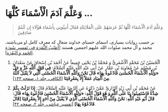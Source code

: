 # وَعَلَّمَ آدَمَ الْأَسْمَاءَ كُلَّهَا ...

> وَعَلَّمَ آدَمَ الْأَسْمَاءَ كُلَّهَا ثُمَّ عَرَضَهُمْ عَلَى الْمَلَائِكَةِ فَقَالَ أَنبِئُونِي بِأَسْمَاءِ هَٰؤُلَاءِ إِن كُنتُمْ صَادِقِينَ

بر حسب روایات بسیاری، اسمای حسنای خداوند متعال که معرف کامل او
می‌باشند، محمد و آل محمد صلوات الله علیهم اجمعین هستند [[أطیَبُ الثَّمَرَة فِی تَفسیِر سُورَةِ الحَمد وَ البَقَرَة][3]].

1. اَلْحُسَيْنُ بْنُ مُحَمَّدٍ اَلْأَشْعَرِيُّ وَ مُحَمَّدُ بْنُ يَحْيَى جَمِيعاً عَنْ أَحْمَدَ بْنِ إِسْحَاقَ عَنْ
   سَعْدَانَ بْنِ مُسْلِمٍ عَنْ مُعَاوِيَةَ بْنِ عَمَّارٍ عَنْ أَبِي عَبْدِ اَللَّهِ عَلَيْهِ اَلسَّلاَمُ: **فِي
   قَوْلِ اَللَّهِ عَزَّ وَ جَلَّ «وَلِلّٰهِ اَلْأَسْمٰاءُ اَلْحُسْنىٰ فَادْعُوهُ بِهٰا» قَالَ نَحْنُ وَاَللَّهِ
   اَلْأَسْمَاءُ اَلْحُسْنَى اَلَّتِي لاَ يَقْبَلُ اَللَّهُ مِنَ اَلْعِبَادِ عَمَلاً إِلاَّ بِمَعْرِفَتِنَا**
   [[الکافي، جلد ۱، صفحه ۱۴۳][1]].

2. عَنْ مُحَمَّدِ بْنِ أَبِي زَيْدٍ اَلرَّازِيِّ عَمَّنْ ذَكَرَهُ عَنِ اَلرِّضَا عَلَيْهِ السَّلاَمُ قَالَ: **إِذَا
   نَزَلَتْ بِكُمْ شِدَّةٌ فَاسْتَعِينُوا بِنَا عَلَى اَللَّهِ وَ هُوَ قَوْلُ اَللَّهِ: «وَلِلّٰهِ اَلْأَسْمٰاءُ
   اَلْحُسْنىٰ فَادْعُوهُ بِهٰا» قَالَ: قَالَ أَبُو عَبْدِ اَللَّهِ: نَحْنُ وَاَللَّهِ اَلْأَسْمَاءُ اَلْحُسْنَى
   اَلَّذِي لاَ يُقْبَلُ مِنْ أَحَدٍ إِلاَّ بِمَعْرِفَتِنَا [قَالَ فَادْعُوْهُ بِهَا]**‌ [[تفسیر عیاشی،
   جلد ۲، صفحه ۴۲][2]].



[1]: http://noo.rs/DOhiw
[2]: http://noo.rs/DOhiw
[3]: https://www.noormags.ir/view/fa/articlepage/1083330/%d8%a7%d8%b7%db%8c%d8%a8-%d8%a7%d9%84%d8%ab%d9%85%d8%b1%d9%87-%d9%81%db%8c-%d8%aa%d9%81%d8%b3%db%8c%d8%b1-%d8%b3%d9%88%d8%b1%d9%87-%d8%a7%d9%84%d8%ad%d9%85%d8%af-%d9%88-%d8%a7%d9%84%d8%a8%d9%82%d8%b1%d9%87-%d8%a8%d8%ae%d8%b4-%d8%b3%d9%88%d8%b1%d9%87-%d8%ad%d9%85%d8%af

